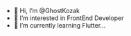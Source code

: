 - 👋 Hi, I’m @GhostKozak
- 👀 I’m interested in FrontEnd Developer
- 🌱 I’m currently learning Flutter...

<!---
GhostKozak/GhostKozak is a ✨ special ✨ repository because its `README.md` (this file) appears on your GitHub profile.
You can click the Preview link to take a look at your changes.
--->
